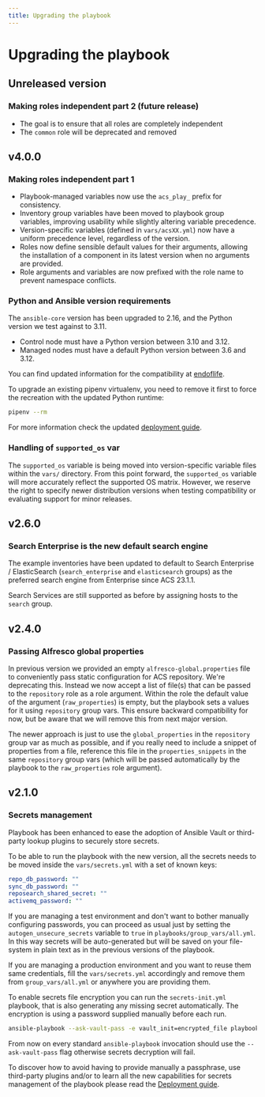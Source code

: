 ```yaml
---
title: Upgrading the playbook
---
```


# Upgrading the playbook

## Unreleased version

### Making roles independent part 2 (future release)

* The goal is to ensure that all roles are completely independent
* The `common` role will be deprecated and removed

## v4.0.0

### Making roles independent part 1

* Playbook-managed variables now use the `acs_play_` prefix for consistency.
* Inventory group variables have been moved to playbook group variables,
  improving usability while slightly altering variable precedence.
* Version-specific variables (defined in `vars/acsXX.yml`) now have a uniform
  precedence level, regardless of the version.
* Roles now define sensible default values for their arguments, allowing the
  installation of a component in its latest version when no arguments are
  provided.
* Role arguments and variables are now prefixed with the role name to prevent
  namespace conflicts.

### Python and Ansible version requirements

The `ansible-core` version has been upgraded to 2.16, and the Python version we
test against to 3.11.

* Control node must have a Python version between 3.10 and
  3.12.
* Managed nodes must have a default Python version between 3.6 and 3.12.

You can find updated information for the compatibility at
[endoflife](https://endoflife.date/ansible-core#compatibility).

To upgrade an existing pipenv virtualenv, you need to remove it first to force
the recreation with the updated Python runtime:

```bash
pipenv --rm
```

For more information check the updated [deployment guide](deployment-guide.md#setup-runtime-environment).

### Handling of `supported_os` var

The `supported_os` variable is being moved into version-specific variable files
within the `vars/` directory. From this point forward, the `supported_os`
variable will more accurately reflect the supported OS matrix. However, we
reserve the right to specify newer distribution versions when testing
compatibility or evaluating support for minor releases.

## v2.6.0

### Search Enterprise is the new default search engine

The example inventories have been updated to default to Search Enterprise /
ElasticSearch (`search_enterprise` and `elasticsearch` groups) as the preferred
search engine from Enterprise since ACS 23.1.1.

Search Services are still supported as before by assigning hosts to the `search`
group.

## v2.4.0

### Passing Alfresco global properties

In previous version we provided an empty `alfresco-global.properties` file to
conveniently pass static configuration for ACS repository. We're deprecating
this.
Instead we now accept a list of file(s) that can be passed to the `repository`
role as a role argument. Within the role the default value of the argument
(`raw_properties`) is empty, but the playbook sets a values for it using
`repository` group vars. This ensure backward compatibility for now, but be
aware that we will remove this from next major version.

The newer approach is just to use the `global_properties` in the `repository`
group var as much as possible, and if you really need to include a snippet of
properties from a file, reference this file in the `properties_snippets` in
the same `repository` group vars (which will be passed automatically by the
playbook to the `raw_properties` role argument).

## v2.1.0

### Secrets management

Playbook has been enhanced to ease the adoption of Ansible Vault or third-party
lookup plugins to securely store secrets.

To be able to run the playbook with the new version, all the secrets needs to be
moved inside the `vars/secrets.yml` with a set of known keys:

```yml
repo_db_password: ""
sync_db_password: ""
reposearch_shared_secret: ""
activemq_password: ""
```

If you are managing a test environment and don't want to bother manually
configuring passwords, you can proceed as usual just by setting the
`autogen_unsecure_secrets` variable to `true` in `playbooks/group_vars/all.yml`. In this
way secrets will be auto-generated but will be saved on your file-system in
plain text as in the previous versions of the playbook.

If you are managing a production environment and you want to reuse them same
credentials, fill the `vars/secrets.yml` accordingly and remove them from
`group_vars/all.yml` or anywhere you are providing them.

To enable secrets file encryption you can run the `secrets-init.yml` playbook,
that is also generating any missing secret automatically. The encryption is
using a password supplied manually before each run.

```bash
ansible-playbook --ask-vault-pass -e vault_init=encrypted_file playbooks/secrets-init.yml
```

From now on every standard `ansible-playbook` invocation should use the
`--ask-vault-pass` flag otherwise secrets decryption will fail.

To discover how to avoid having to provide manually a passphrase, use
third-party plugins and/or to learn all the new capabilities for secrets
management of the playbook please read the [Deployment guide](deployment-guide.md#secrets-management).
